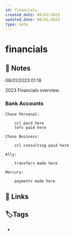 ```yaml
---
id: financials
created_date: 08/01/2023
updated_date: 08/01/2023
type: note
---
```


#  financials

## 📝 Notes

08/01/2023:01:18

2023 Financials overview. 

### Bank Accounts

	Chase Personal:

		ccl paid here
		lefv paid here

	Chase Business:

		ccl consulting paid here

	Ally:

		transfers made here

	Mercury:

		payments made here


## 🔗 Links

## **🏷️Tags**

- 
